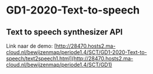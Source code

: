 # GD1-2020-Text-to-speech
## Text to speech synthesizer API
Link naar de demo: [http://28470.hosts2.ma-cloud.nl/bewijzenmap/periode1.4/SCT/GD1-2020-Text-to-speech/text2speech1.html](http://28470.hosts2.ma-cloud.nl/bewijzenmap/periode1.4/SCT/GD1)
